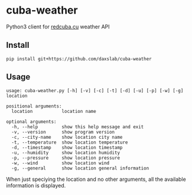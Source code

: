 # cuba-weather

Python3 client for [redcuba.cu](https://www.redcuba.cu) weather API

## Install

`pip install git+https://github.com/daxslab/cuba-weather`

## Usage

```[bash]
usage: cuba-weather.py [-h] [-v] [-c] [-t] [-d] [-u] [-p] [-w] [-g] location

positional arguments:
  location           location name

optional arguments:
  -h, --help         show this help message and exit
  -v, --version      show program version
  -c, --city-name    show location city name
  -t, --temperature  show location temperature
  -d, --timestamp    show location timestamp
  -u, --humidity     show location humidity
  -p, --pressure     show location pressure
  -w, --wind         show location wind
  -g, --general      show location general information
```

When just speciying the location and no other arguments, all the available information is displayed.
